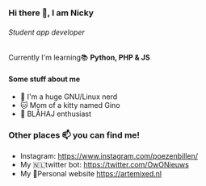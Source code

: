 ### Hi there 👋, I am Nicky 
###### Student app developer
Currently I'm learning:books:  __Python, PHP & JS__ 
#### Some stuff about me
- :penguin: I'm a huge GNU/Linux nerd
- :cat: Mom of a kitty named Gino
- :shark: BLÅHAJ enthusiast
### Other places 📫 you can find me! 
* Instagram: https://www.instagram.com/poezenbillen/
* My :netherlands:twitter bot: https://twitter.com/OwONieuws
* My :satellite:Personal website https://artemixed.nl
